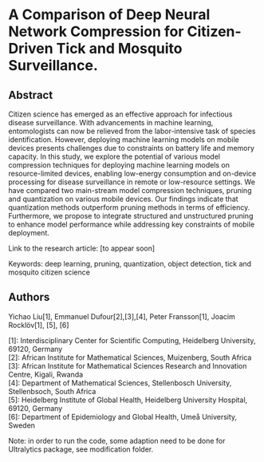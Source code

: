 # A Comparison of Deep Neural Network Compression for Citizen-Driven Tick and Mosquito Surveillance.

## Abstract
Citizen science has emerged as an effective approach for infectious disease surveillance. With advancements in machine learning, entomologists can now be relieved from the labor-intensive task of species identification. However, deploying machine learning models on mobile devices presents challenges due to constraints on battery life and memory capacity. In this study, we explore the potential of various model compression techniques for deploying machine learning models on resource-limited devices, enabling low-energy consumption and on-device processing for disease surveillance in remote or low-resource settings. We have compared two main-stream model compression techniques, pruning and quantization on various mobile devices. Our findings indicate that quantization methods outperform pruning methods in terms of efficiency. Furthermore, we propose to integrate structured and unstructured pruning to enhance model performance while addressing key constraints of mobile deployment.

Link to the research article: [to appear soon]

Keywords: deep learning, pruning, quantization, object detection, tick and mosquito citizen science
## Authors
Yichao Liu[1], Emmanuel Dufour[2],[3],[4], Peter Fransson[1], Joacim Rocklöv[1], [5], [6]

[1]: Interdisciplinary Center for Scientific Computing, Heidelberg University, 69120, Germany  
[2]: African Institute for Mathematical Sciences, Muizenberg, South Africa  
[3]: African Institute for Mathematical Sciences Research and Innovation Centre, Kigali, Rwanda  
[4]: Department of Mathematical Sciences, Stellenbosch University, Stellenbsoch, South Africa  
[5]: Heidelberg Institute of Global Health, Heidelberg University Hospital, 69120, Germany  
[6]: Department of Epidemiology and Global Health, Umeå University, Sweden  

Note: in order to run the code, some adaption need to be done for Ultralytics package, see modification folder.
